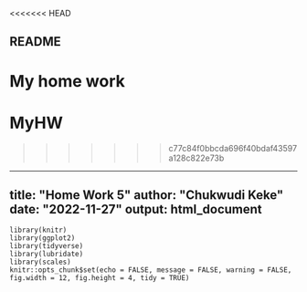 <<<<<<< HEAD
## README

My home work
=======
# MyHW
>>>>>>> c77c84f0bbcda696f40bdaf43597a128c822e73b

---
title: "Home Work 5"
author: "Chukwudi Keke"
date: "2022-11-27"
output: html_document
---

```{r setup, include=FALSE}
library(knitr)
library(ggplot2)
library(tidyverse)
library(lubridate)
library(scales)
knitr::opts_chunk$set(echo = FALSE, message = FALSE, warning = FALSE, fig.width = 12, fig.height = 4, tidy = TRUE)
```